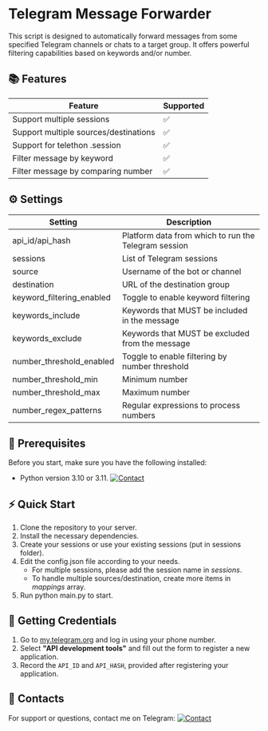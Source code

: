 # Telegram Message Forwarder

This script is designed to automatically forward messages from some specified Telegram channels or chats to a target group. It offers powerful filtering capabilities based on keywords and/or number.


## 📚 Features

|Feature																|Supported    |
|---------------------------------------|-------------|
|Support multiple sessions  						| ✅   				|
|Support multiple sources/destinations 	| ✅   				|
|Support for telethon .session 					| ✅   				|
|Filter message by keyword  						| ✅   				|
|Filter message by comparing number			| ✅  				|

## ⚙ Settings

|Setting										|Description                                          |
|---------------------------|-----------------------------------------------------|
|api_id/api_hash						|Platform data from which to run the Telegram session |
|sessions										|List of Telegram sessions  													|
|source											|Username of the bot or channel  											|
|destination								|URL of the destination group  												|
|keyword_filtering_enabled	|Toggle to enable keyword filtering  									|
|keywords_include						|Keywords that MUST be included in the message  			|
|keywords_exclude						|Keywords that MUST be excluded from the message  		|
|number_threshold_enabled		|Toggle to enable filtering by number threshold 			|
|number_threshold_min				|Minimum number  																			|
|number_threshold_max				|Maximum number  																			|
|number_regex_patterns			|Regular expressions to process numbers  							|

## 📌 Prerequisites 

Before you start, make sure you have the following installed:
* Python version 3.10 or 3.11. 
[![Contact](https://img.shields.io/badge/python-3.10%20%7C%203.11-blue)](https://www.python.org/downloads/)

## ⚡ Quick Start

1. Clone the repository to your server.
2. Install the necessary dependencies.
3. Create your sessions or use your existing sessions (put in sessions folder).
4. Edit the config.json file according to your needs.
	* For multiple sessions, please add the session name in *sessions*.
	* To handle multiple sources/destination, create more items in *mappings* array.
5. Run python main.py to start.

## 📃 Getting Credentials

1.  Go to [my.telegram.org](https://my.telegram.org) and log in using your phone number.
2.  Select **"API development tools"** and fill out the form to register a new application.
3.  Record the `API_ID` and `API_HASH`, provided after registering your application.

## 💬 Contacts 
For support or questions, contact me on Telegram:
 [![Contact](https://img.shields.io/badge/Telegram-%40Me-orange)](https://t.me/fiorume)
